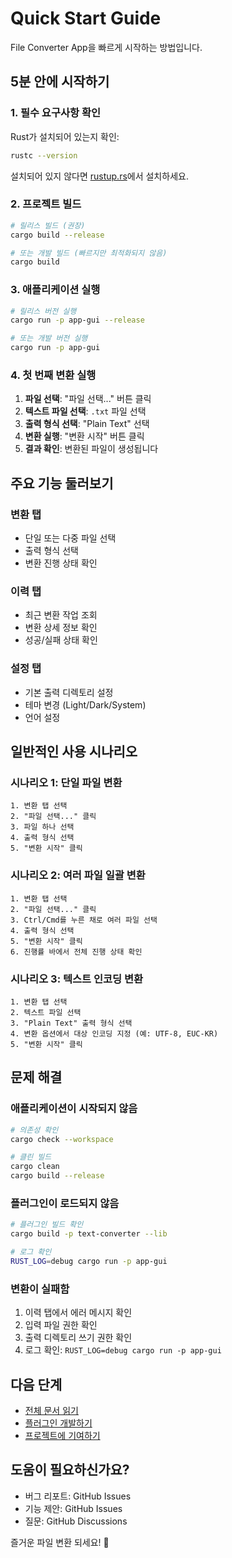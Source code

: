 # Quick Start Guide

File Converter App을 빠르게 시작하는 방법입니다.

## 5분 안에 시작하기

### 1. 필수 요구사항 확인

Rust가 설치되어 있는지 확인:

```bash
rustc --version
```

설치되어 있지 않다면 [rustup.rs](https://rustup.rs/)에서 설치하세요.

### 2. 프로젝트 빌드

```bash
# 릴리스 빌드 (권장)
cargo build --release

# 또는 개발 빌드 (빠르지만 최적화되지 않음)
cargo build
```

### 3. 애플리케이션 실행

```bash
# 릴리스 버전 실행
cargo run -p app-gui --release

# 또는 개발 버전 실행
cargo run -p app-gui
```

### 4. 첫 번째 변환 실행

1. **파일 선택**: "파일 선택..." 버튼 클릭
2. **텍스트 파일 선택**: `.txt` 파일 선택
3. **출력 형식 선택**: "Plain Text" 선택
4. **변환 실행**: "변환 시작" 버튼 클릭
5. **결과 확인**: 변환된 파일이 생성됩니다

## 주요 기능 둘러보기

### 변환 탭

- 단일 또는 다중 파일 선택
- 출력 형식 선택
- 변환 진행 상태 확인

### 이력 탭

- 최근 변환 작업 조회
- 변환 상세 정보 확인
- 성공/실패 상태 확인

### 설정 탭

- 기본 출력 디렉토리 설정
- 테마 변경 (Light/Dark/System)
- 언어 설정

## 일반적인 사용 시나리오

### 시나리오 1: 단일 파일 변환

```
1. 변환 탭 선택
2. "파일 선택..." 클릭
3. 파일 하나 선택
4. 출력 형식 선택
5. "변환 시작" 클릭
```

### 시나리오 2: 여러 파일 일괄 변환

```
1. 변환 탭 선택
2. "파일 선택..." 클릭
3. Ctrl/Cmd를 누른 채로 여러 파일 선택
4. 출력 형식 선택
5. "변환 시작" 클릭
6. 진행률 바에서 전체 진행 상태 확인
```

### 시나리오 3: 텍스트 인코딩 변환

```
1. 변환 탭 선택
2. 텍스트 파일 선택
3. "Plain Text" 출력 형식 선택
4. 변환 옵션에서 대상 인코딩 지정 (예: UTF-8, EUC-KR)
5. "변환 시작" 클릭
```

## 문제 해결

### 애플리케이션이 시작되지 않음

```bash
# 의존성 확인
cargo check --workspace

# 클린 빌드
cargo clean
cargo build --release
```

### 플러그인이 로드되지 않음

```bash
# 플러그인 빌드 확인
cargo build -p text-converter --lib

# 로그 확인
RUST_LOG=debug cargo run -p app-gui
```

### 변환이 실패함

1. 이력 탭에서 에러 메시지 확인
2. 입력 파일 권한 확인
3. 출력 디렉토리 쓰기 권한 확인
4. 로그 확인: `RUST_LOG=debug cargo run -p app-gui`

## 다음 단계

- [전체 문서 읽기](README.md)
- [플러그인 개발하기](plugins/text-converter/README.md)
- [프로젝트에 기여하기](CONTRIBUTING.md)

## 도움이 필요하신가요?

- 버그 리포트: GitHub Issues
- 기능 제안: GitHub Issues
- 질문: GitHub Discussions

즐거운 파일 변환 되세요! 🚀
